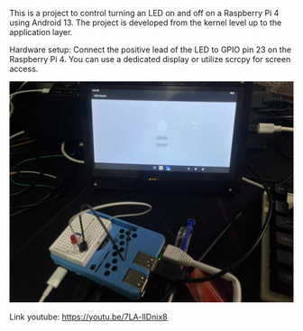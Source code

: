 This is a project to control turning an LED on and off on a Raspberry Pi 4 using Android 13. The project is developed from the kernel level up to the application layer.

Hardware setup: Connect the positive lead of the LED to GPIO pin 23 on the Raspberry Pi 4. You can use a dedicated display or utilize scrcpy for screen access.

![alt text](image.png)


Link youtube: https://youtu.be/7LA-lIDnix8
